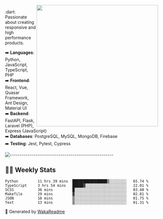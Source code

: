 <img src="https://github-readme-stats.vercel.app/api?username=iguit0&show_icons=true&include_all_commits=true&count_private=true&theme=dracula" min-width="400px" max-width="400px" width="400px" align="right" />

<p align="left"> 
  :dart: Passionate about creating responsive and high performance products.
</p>

<p align="left">
  ➡️ <strong>Languages</strong>: Python, JavaScript, TypeScript, PHP<br>
  ➡️ <strong>Frontend</strong>: React, Vue, Quasar Framework, Ant Design, Material UI<br>
  ➡️ <strong>Backend</strong>: FastAPI, Flask, Laravel (PHP), Express (JavaScript)<br>
  ➡️ <strong>Databases</strong>: PostgreSQL, MySQL, MongoDB, Firebase<br>
  ➡️ <strong>Testing</strong>: Jest, Pytest, Cypress<br>
</p>

![-----------------------------------------------------](https://raw.githubusercontent.com/andreasbm/readme/master/assets/lines/vintage.png)

## :man_technologist: Weekly Stats
<!--START_SECTION:waka-->

```text
Python         11 hrs 39 mins  ████████████████▒░░░░░░░░   65.74 %
TypeScript     3 hrs 54 mins   █████▓░░░░░░░░░░░░░░░░░░░   22.01 %
SCSS           36 mins         █░░░░░░░░░░░░░░░░░░░░░░░░   03.40 %
Makefile       29 mins         ▓░░░░░░░░░░░░░░░░░░░░░░░░   02.81 %
JSON           18 mins         ▒░░░░░░░░░░░░░░░░░░░░░░░░   01.75 %
Text           13 mins         ▒░░░░░░░░░░░░░░░░░░░░░░░░   01.31 %
```

<!--END_SECTION:waka-->

🚀 Generated by [WakaReadme](https://github.com/athul/waka-readme)
